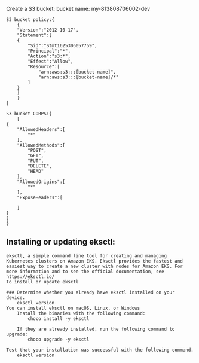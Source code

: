 Create a S3 bucket:
    bucket name: my-813808706002-dev

    S3 bucket policy:{
        {
        "Version":"2012-10-17",
        "Statement":[
        {
            "Sid":"Stmt1625306057759",
            "Principal":"*",
            "Action":"s3:*",
            "Effect":"Allow",
            "Resource":[
                "arn:aws:s3:::[bucket-name]",
                "arn:aws:s3:::[bucket-name]/*"
            ]
        }
        ]
        }
    }

    S3 bucket CORPS:{
        [
    {
        "AllowedHeaders":[
            "*"
        ],
        "AllowedMethods":[
            "POST",
            "GET",
            "PUT",
            "DELETE",
            "HEAD"
        ],
        "AllowedOrigins":[
            "*"
        ],
        "ExposeHeaders":[

        ]
    }
    ]
    }


## Installing or updating eksctl:

    eksctl, a simple command line tool for creating and managing Kubernetes clusters on Amazon EKS. Eksctl provides the fastest and easiest way to create a new cluster with nodes for Amazon EKS. For more information and to see the official documentation, see https://eksctl.io/
    To install or update eksctl

    ### Determine whether you already have eksctl installed on your device.
        eksctl version
    You can install eksctl on macOS, Linux, or Windows
        Install the binaries with the following command:
            choco install -y eksctl 

        If they are already installed, run the following command to upgrade:
            choco upgrade -y eksctl 

    Test that your installation was successful with the following command.
        eksctl version
    
